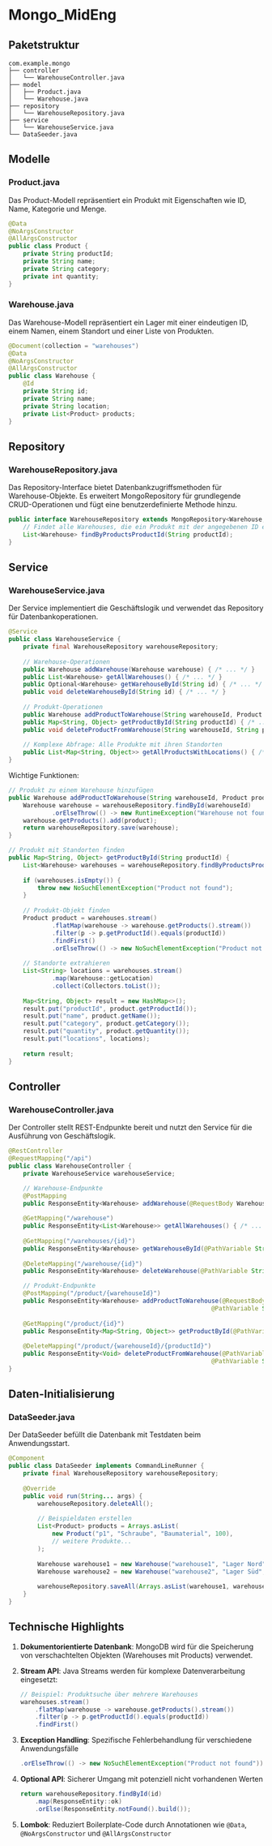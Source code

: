 # Mongo_MidEng

## Paketstruktur

```
com.example.mongo
├── controller
│   └── WarehouseController.java
├── model
│   ├── Product.java
│   └── Warehouse.java
├── repository
│   └── WarehouseRepository.java
├── service
│   └── WarehouseService.java
└── DataSeeder.java
```

## Modelle

### Product.java

Das Product-Modell repräsentiert ein Produkt mit Eigenschaften wie ID, Name, Kategorie und Menge.

```java
@Data
@NoArgsConstructor
@AllArgsConstructor
public class Product {
    private String productId;
    private String name;
    private String category;
    private int quantity;
}
```

### Warehouse.java

Das Warehouse-Modell repräsentiert ein Lager mit einer eindeutigen ID, einem Namen, einem Standort und einer Liste von Produkten.

```java
@Document(collection = "warehouses")
@Data
@NoArgsConstructor
@AllArgsConstructor
public class Warehouse {
    @Id
    private String id;
    private String name;
    private String location;
    private List<Product> products;
}
```

## Repository

### WarehouseRepository.java

Das Repository-Interface bietet Datenbankzugriffsmethoden für Warehouse-Objekte. Es erweitert MongoRepository für grundlegende CRUD-Operationen und fügt eine benutzerdefinierte Methode hinzu.

```java
public interface WarehouseRepository extends MongoRepository<Warehouse, String> {
    // Findet alle Warehouses, die ein Produkt mit der angegebenen ID enthalten
    List<Warehouse> findByProductsProductId(String productId);
}
```

## Service

### WarehouseService.java

Der Service implementiert die Geschäftslogik und verwendet das Repository für Datenbankoperationen.

```java
@Service
public class WarehouseService {
    private final WarehouseRepository warehouseRepository;
    
    // Warehouse-Operationen
    public Warehouse addWarehouse(Warehouse warehouse) { /* ... */ }
    public List<Warehouse> getAllWarehouses() { /* ... */ }
    public Optional<Warehouse> getWarehouseById(String id) { /* ... */ }
    public void deleteWarehouseById(String id) { /* ... */ }
    
    // Produkt-Operationen
    public Warehouse addProductToWarehouse(String warehouseId, Product product) { /* ... */ }
    public Map<String, Object> getProductById(String productId) { /* ... */ }
    public void deleteProductFromWarehouse(String warehouseId, String productId) { /* ... */ }
    
    // Komplexe Abfrage: Alle Produkte mit ihren Standorten
    public List<Map<String, Object>> getAllProductsWithLocations() { /* ... */ }
}
```

Wichtige Funktionen:

```java
// Produkt zu einem Warehouse hinzufügen
public Warehouse addProductToWarehouse(String warehouseId, Product product) {
    Warehouse warehouse = warehouseRepository.findById(warehouseId)
            .orElseThrow(() -> new RuntimeException("Warehouse not found"));
    warehouse.getProducts().add(product);
    return warehouseRepository.save(warehouse);
}

// Produkt mit Standorten finden
public Map<String, Object> getProductById(String productId) {
    List<Warehouse> warehouses = warehouseRepository.findByProductsProductId(productId);
    
    if (warehouses.isEmpty()) {
        throw new NoSuchElementException("Product not found");
    }
    
    // Produkt-Objekt finden
    Product product = warehouses.stream()
            .flatMap(warehouse -> warehouse.getProducts().stream())
            .filter(p -> p.getProductId().equals(productId))
            .findFirst()
            .orElseThrow(() -> new NoSuchElementException("Product not found"));
    
    // Standorte extrahieren
    List<String> locations = warehouses.stream()
            .map(Warehouse::getLocation)
            .collect(Collectors.toList());
    
    Map<String, Object> result = new HashMap<>();
    result.put("productId", product.getProductId());
    result.put("name", product.getName());
    result.put("category", product.getCategory());
    result.put("quantity", product.getQuantity());
    result.put("locations", locations);
    
    return result;
}
```

## Controller

### WarehouseController.java

Der Controller stellt REST-Endpunkte bereit und nutzt den Service für die Ausführung von Geschäftslogik.

```java
@RestController
@RequestMapping("/api")
public class WarehouseController {
    private WarehouseService warehouseService;

    // Warehouse-Endpunkte
    @PostMapping
    public ResponseEntity<Warehouse> addWarehouse(@RequestBody Warehouse warehouse) { /* ... */ }
    
    @GetMapping("/warehouse")
    public ResponseEntity<List<Warehouse>> getAllWarehouses() { /* ... */ }
    
    @GetMapping("/warehouses/{id}")
    public ResponseEntity<Warehouse> getWarehouseById(@PathVariable String id) { /* ... */ }
    
    @DeleteMapping("/warehouse/{id}")
    public ResponseEntity<Warehouse> deleteWarehouse(@PathVariable String id) { /* ... */ }

    // Produkt-Endpunkte  
    @PostMapping("/product/{warehouseId}")
    public ResponseEntity<Warehouse> addProductToWarehouse(@RequestBody Product product, 
                                                        @PathVariable String warehouseId) { /* ... */ }
    
    @GetMapping("/product/{id}")
    public ResponseEntity<Map<String, Object>> getProductById(@PathVariable String id) { /* ... */ }
    
    @DeleteMapping("/product/{warehouseId}/{productId}")
    public ResponseEntity<Void> deleteProductFromWarehouse(@PathVariable String warehouseId, 
                                                        @PathVariable String productId) { /* ... */ }
}
```

## Daten-Initialisierung

### DataSeeder.java

Der DataSeeder befüllt die Datenbank mit Testdaten beim Anwendungsstart.

```java
@Component
public class DataSeeder implements CommandLineRunner {
    private final WarehouseRepository warehouseRepository;
    
    @Override
    public void run(String... args) {
        warehouseRepository.deleteAll();
        
        // Beispieldaten erstellen
        List<Product> products = Arrays.asList(
            new Product("p1", "Schraube", "Baumaterial", 100),
            // weitere Produkte...
        );
        
        Warehouse warehouse1 = new Warehouse("warehouse1", "Lager Nord", "Berlin", products.subList(0, 5));
        Warehouse warehouse2 = new Warehouse("warehouse2", "Lager Süd", "München", products.subList(5, 10));
        
        warehouseRepository.saveAll(Arrays.asList(warehouse1, warehouse2));
    }
}
```

## Technische Highlights

1. **Dokumentorientierte Datenbank**: MongoDB wird für die Speicherung von verschachtelten Objekten (Warehouses mit Products) verwendet.

2. **Stream API**: Java Streams werden für komplexe Datenverarbeitung eingesetzt:
   ```java
   // Beispiel: Produktsuche über mehrere Warehouses
   warehouses.stream()
       .flatMap(warehouse -> warehouse.getProducts().stream())
       .filter(p -> p.getProductId().equals(productId))
       .findFirst()
   ```

3. **Exception Handling**: Spezifische Fehlerbehandlung für verschiedene Anwendungsfälle
   ```java
   .orElseThrow(() -> new NoSuchElementException("Product not found"));
   ```

4. **Optional API**: Sicherer Umgang mit potenziell nicht vorhandenen Werten
   ```java
   return warehouseRepository.findById(id)
       .map(ResponseEntity::ok)
       .orElse(ResponseEntity.notFound().build());
   ```

5. **Lombok**: Reduziert Boilerplate-Code durch Annotationen wie `@Data`, `@NoArgsConstructor` und `@AllArgsConstructor`

